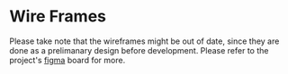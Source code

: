 # Wire Frames 
Please take note that the wireframes might be out of date, since they are done as a prelimanary design before development. 
Please refer to the project's 
[figma](https://www.figma.com/design/A2DXLoJH7QvZ6RzI711zUC/WorkWise?node-id=0-1&t=mAFPbit2in8F1o5m-0) board for more.

